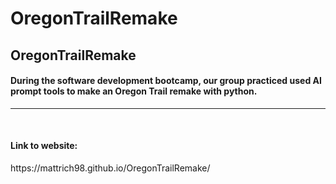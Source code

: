 # OregonTrailRemake
<h2>OregonTrailRemake</h2>
<h4>During the software development bootcamp, our group practiced used AI prompt tools to make an Oregon Trail remake with python.</h4>
<hr>
<br>
<h4>Link to website:</h4>
https://mattrich98.github.io/OregonTrailRemake/
